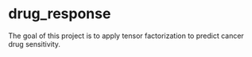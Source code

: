 # drug_response

The goal of this project is to apply tensor factorization to predict cancer drug sensitivity. 
